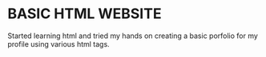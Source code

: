 # BASIC HTML WEBSITE

Started learning html and tried my hands on creating a basic porfolio for my profile using various html tags.
